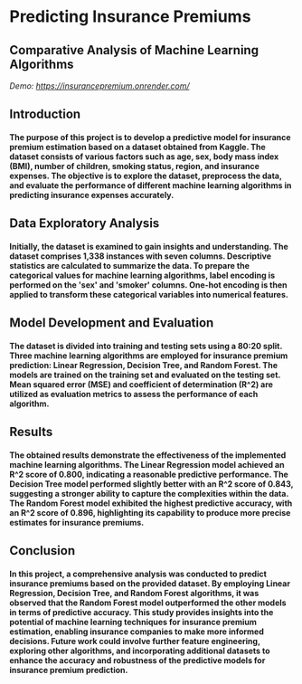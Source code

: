 # Predicting Insurance Premiums
## Comparative Analysis of Machine Learning Algorithms   
*Demo: https://insurancepremium.onrender.com/*
## Introduction
#### The purpose of this project is to develop a predictive model for insurance premium estimation based on a dataset obtained from Kaggle. The dataset consists of various factors such as age, sex, body mass index (BMI), number of children, smoking status, region, and insurance expenses. The objective is to explore the dataset, preprocess the data, and evaluate the performance of different machine learning algorithms in predicting insurance expenses accurately.
## Data Exploratory Analysis
#### Initially, the dataset is examined to gain insights and understanding. The dataset comprises 1,338 instances with seven columns. Descriptive statistics are calculated to summarize the data. To prepare the categorical values for machine learning algorithms, label encoding is performed on the 'sex' and 'smoker' columns. One-hot encoding is then applied to transform these categorical variables into numerical features.
## Model Development and Evaluation
#### The dataset is divided into training and testing sets using a 80:20 split. Three machine learning algorithms are employed for insurance premium prediction: Linear Regression, Decision Tree, and Random Forest. The models are trained on the training set and evaluated on the testing set. Mean squared error (MSE) and coefficient of determination (R^2) are utilized as evaluation metrics to assess the performance of each algorithm.
## Results
#### The obtained results demonstrate the effectiveness of the implemented machine learning algorithms. The Linear Regression model achieved an R^2 score of 0.800, indicating a reasonable predictive performance. The Decision Tree model performed slightly better with an R^2 score of 0.843, suggesting a stronger ability to capture the complexities within the data. The Random Forest model exhibited the highest predictive accuracy, with an R^2 score of 0.896, highlighting its capability to produce more precise estimates for insurance premiums.
## Conclusion
#### In this project, a comprehensive analysis was conducted to predict insurance premiums based on the provided dataset. By employing Linear Regression, Decision Tree, and Random Forest algorithms, it was observed that the Random Forest model outperformed the other models in terms of predictive accuracy. This study provides insights into the potential of machine learning techniques for insurance premium estimation, enabling insurance companies to make more informed decisions. Future work could involve further feature engineering, exploring other algorithms, and incorporating additional datasets to enhance the accuracy and robustness of the predictive models for insurance premium prediction.
